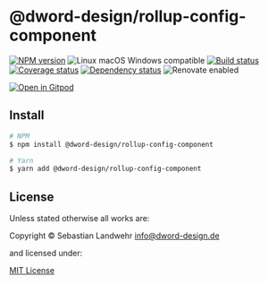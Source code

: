<!-- TITLE/ -->
# @dword-design/rollup-config-component
<!-- /TITLE -->

<!-- BADGES/ -->
[![NPM version](https://img.shields.io/npm/v/@dword-design/rollup-config-component.svg)](https://npmjs.org/package/@dword-design/rollup-config-component)
![Linux macOS Windows compatible](https://img.shields.io/badge/os-linux%20%7C%C2%A0macos%20%7C%C2%A0windows-blue)
[![Build status](https://img.shields.io/github/workflow/status/dword-design/rollup-config-component/build)](https://github.com/dword-design/rollup-config-component/actions)
[![Coverage status](https://img.shields.io/coveralls/dword-design/rollup-config-component)](https://coveralls.io/github/dword-design/rollup-config-component)
[![Dependency status](https://img.shields.io/david/dword-design/rollup-config-component)](https://david-dm.org/dword-design/rollup-config-component)
![Renovate enabled](https://img.shields.io/badge/renovate-enabled-brightgreen)

[![Open in Gitpod](https://gitpod.io/button/open-in-gitpod.svg)](https://gitpod.io/#https://github.com/dword-design/rollup-config-component)
<!-- /BADGES -->

<!-- DESCRIPTION/ -->

<!-- /DESCRIPTION -->

<!-- INSTALL/ -->
## Install

```bash
# NPM
$ npm install @dword-design/rollup-config-component

# Yarn
$ yarn add @dword-design/rollup-config-component
```
<!-- /INSTALL -->

<!-- LICENSE/ -->
## License

Unless stated otherwise all works are:

Copyright &copy; Sebastian Landwehr <info@dword-design.de>

and licensed under:

[MIT License](https://opensource.org/licenses/MIT)
<!-- /LICENSE -->

